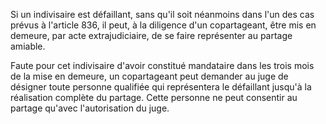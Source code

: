 Si un indivisaire est défaillant, sans qu'il soit néanmoins dans l'un des cas prévus à l'article 836, il peut, à la diligence d'un copartageant, être mis en demeure, par acte extrajudiciaire, de se faire représenter au partage amiable.

Faute pour cet indivisaire d'avoir constitué mandataire dans les trois mois de la mise en demeure, un copartageant peut demander au juge de désigner toute personne qualifiée qui représentera le défaillant jusqu'à la réalisation complète du partage. Cette personne ne peut consentir au partage qu'avec l'autorisation du juge.
